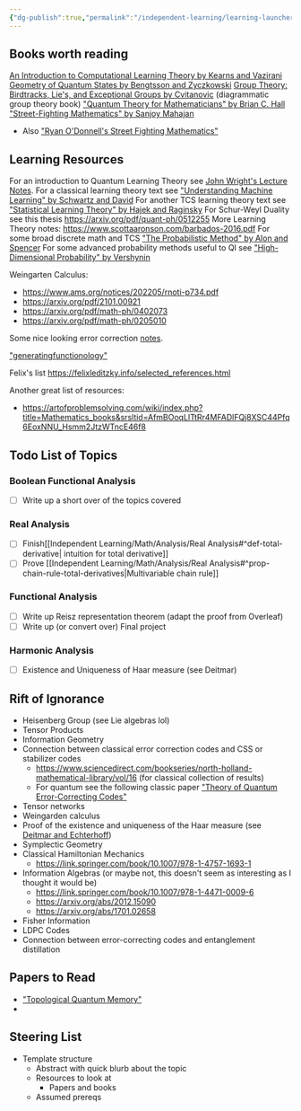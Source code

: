 ```yaml
---
{"dg-publish":true,"permalink":"/independent-learning/learning-launcher-steering/","created":"2025-01-10T20:43:09.426-07:00","updated":"2025-04-06T15:36:18.000-06:00"}
---
```


## Books worth reading
[An Introduction to Computational Learning Theory by Kearns and Vazirani](https://direct.mit.edu/books/monograph/2604/An-Introduction-to-Computational-Learning-Theory)
[Geometry of Quantum States by Bengtsson and Zyczkowski](https://www.cambridge.org/core/books/geometry-of-quantum-states/4BA9DCEED5BB16B222A917EAAAD17028)
[Group Theory: Birdtracks, Lie's, and Exceptional Groups by Cvitanovic](https://birdtracks.eu/version9.0/GroupTheory.pdf) (diagrammatic group theory book)
["Quantum Theory for Mathematicians" by Brian C. Hall](https://link.springer.com/book/10.1007/978-1-4614-7116-5)
["Street-Fighting Mathematics" by Sanjoy Mahajan](https://mitpress.mit.edu/9780262514293/street-fighting-mathematics/)
- Also ["Ryan O'Donnell's Street Fighting Mathematics"](https://www.youtube.com/watch?v=qP4XEZ54eSc&ab_channel=RyanO%27Donnell)


## Learning Resources
For an introduction to Quantum Learning Theory see [John Wright's Lecture Notes](https://people.eecs.berkeley.edu/~jswright/quantumlearningtheory24/).
For a classical learning theory text see ["Understanding Machine Learning" by Schwartz and David](https://www.cambridge.org/core/books/understanding-machine-learning/3059695661405D25673058E43C8BE2A6?pageNum=1&searchWithinIds=3059695661405D25673058E43C8BE2A6&productType=BOOK_PART&searchWithinIds=3059695661405D25673058E43C8BE2A6&productType=BOOK_PART&sort=mtdMetadata.bookPartMeta._mtdPositionSortable%3Aasc&pageSize=30&template=cambridge-core%2Fbook%2Fcontents%2Flistings&ignoreExclusions=true)
For another TCS learning theory text see ["Statistical Learning Theory" by Hajek and Raginsky](https://maxim.ece.illinois.edu/teaching/SLT/SLT.pdf)
For Schur-Weyl Duality see this thesis https://arxiv.org/pdf/quant-ph/0512255
More Learning Theory notes: https://www.scottaaronson.com/barbados-2016.pdf
For some broad discrete math and TCS ["The Probabilistic Method" by Alon and Spencer](https://math.bme.hu/~gabor/oktatas/SztoM/AlonSpencer.ProbMethod3ed.pdf)
For some advanced probability methods useful to QI see ["High-Dimensional Probability" by Vershynin](https://www.cambridge.org/core/books/highdimensional-probability/797C466DA29743D2C8213493BD2D2102)

Weingarten Calculus:
- https://www.ams.org/notices/202205/rnoti-p734.pdf
- https://arxiv.org/pdf/2101.00921
- https://arxiv.org/pdf/math-ph/0402073
- https://arxiv.org/pdf/math-ph/0205010


Some nice looking error correction [notes](https://phfaist.com/d/lecturenotes/PhF_QECLectureNotes.pdf).

["generatingfunctionology"](https://www2.math.upenn.edu/~wilf/DownldGF.html)

Felix's list https://felixleditzky.info/selected_references.html

Another great list of resources:
- https://artofproblemsolving.com/wiki/index.php?title=Mathematics_books&srsltid=AfmBOoqLITtRr4MFADlFQj8XSC44Pfq6EoxNNU_Hsmm2JtzWTncE46f8
## Todo List of Topics

### Boolean Functional Analysis
- [ ] Write up a short over of the topics covered

### Real Analysis
- [ ] Finish[[Independent Learning/Math/Analysis/Real Analysis#^def-total-derivative\| intuition for total derivative]]
- [ ] Prove [[Independent Learning/Math/Analysis/Real Analysis#^prop-chain-rule-total-derivatives\|Multivariable chain rule]]

### Functional Analysis
- [ ] Write up Reisz representation theorem (adapt the proof from Overleaf)
- [ ] Write up (or convert over) Final project
### Harmonic Analysis
- [ ] Existence and Uniqueness of Haar measure (see Deitmar)

## Rift of Ignorance
- Heisenberg Group (see Lie algebras lol)
- Tensor Products
- Information Geometry
- Connection between classical error correction codes and CSS or stabilizer codes
	- https://www.sciencedirect.com/bookseries/north-holland-mathematical-library/vol/16 (for classical collection of results)
	- For quantum see the following classic paper ["Theory of Quantum Error-Correcting Codes"](https://journals.aps.org/pra/abstract/10.1103/PhysRevA.55.900)
- Tensor networks
- Weingarden calculus
- Proof of the existence and uniqueness of the Haar measure (see [Deitmar and Echterhoff](https://link.springer.com/book/10.1007/978-3-319-05792-7))
- Symplectic Geometry
- Classical Hamiltonian Mechanics
	- https://link.springer.com/book/10.1007/978-1-4757-1693-1
- Information Algebras (or maybe not, this doesn't seem as interesting as I thought it would be)
	- https://link.springer.com/book/10.1007/978-1-4471-0009-6
	- https://arxiv.org/abs/2012.15090
	- https://arxiv.org/abs/1701.02658
- Fisher Information
- LDPC Codes
- Connection between error-correcting codes and entanglement distillation

## Papers to Read
- ["Topological Quantum Memory"](https://pubs.aip.org/aip/jmp/article/43/9/4452/230976/Topological-quantum-memory)
- 

## Steering List
- Template structure
	- Abstract with quick blurb about the topic
	- Resources to look at
		- Papers and books
	- Assumed prereqs

